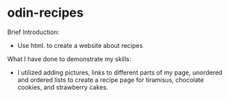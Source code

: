 # odin-recipes
Brief Introduction: 
 - Use html. to create a website about recipes

 What I have done to demonstrate my skills:
 - I utilized adding pictures, links to different parts of my page, unordered and ordered lists to create a recipe page for tiramisus, chocolate cookies, and strawberry cakes.

